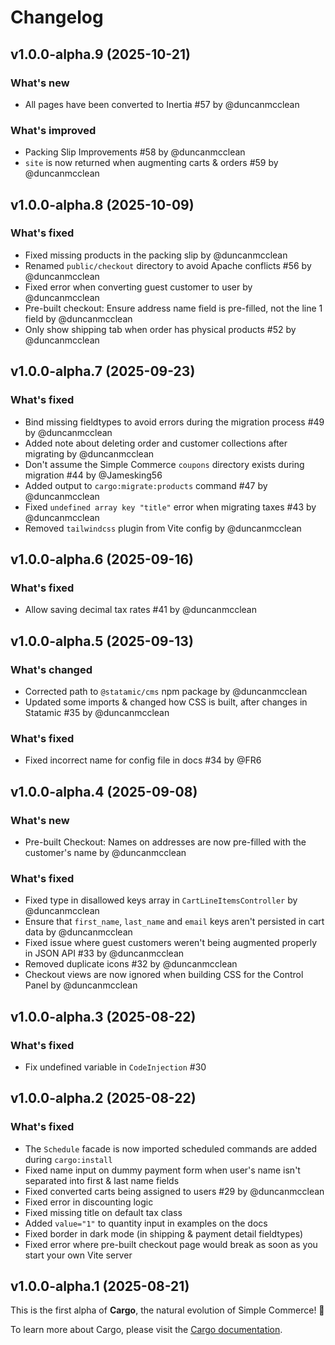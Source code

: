 # Changelog

## v1.0.0-alpha.9 (2025-10-21)

### What's new
- All pages have been converted to Inertia #57 by @duncanmcclean

### What's improved
- Packing Slip Improvements #58 by @duncanmcclean
- `site` is now returned when augmenting carts & orders #59 by @duncanmcclean



## v1.0.0-alpha.8 (2025-10-09)

### What's fixed
- Fixed missing products in the packing slip by @duncanmcclean
- Renamed `public/checkout` directory to avoid Apache conflicts #56 by @duncanmcclean
- Fixed error when converting guest customer to user by @duncanmcclean
- Pre-built checkout: Ensure address name field is pre-filled, not the line 1 field by @duncanmcclean
- Only show shipping tab when order has physical products #52 by @duncanmcclean



## v1.0.0-alpha.7 (2025-09-23)

### What's fixed
- Bind missing fieldtypes to avoid errors during the migration process #49 by @duncanmcclean
- Added note about deleting order and customer collections after migrating by @duncanmcclean
- Don't assume the Simple Commerce `coupons` directory exists during migration #44 by @Jamesking56
- Added output to `cargo:migrate:products` command #47 by @duncanmcclean
- Fixed `undefined array key "title"` error when migrating taxes #43 by @duncanmcclean
- Removed `tailwindcss` plugin from Vite config by @duncanmcclean



## v1.0.0-alpha.6 (2025-09-16)

### What's fixed
- Allow saving decimal tax rates #41 by @duncanmcclean



## v1.0.0-alpha.5 (2025-09-13)

### What's changed
- Corrected path to `@statamic/cms` npm package by @duncanmcclean
- Updated some imports & changed how CSS is built, after changes in Statamic #35 by @duncanmcclean

### What's fixed
- Fixed incorrect name for config file in docs #34 by @FR6



## v1.0.0-alpha.4 (2025-09-08)

### What's new
- Pre-built Checkout: Names on addresses are now pre-filled with the customer's name by @duncanmcclean

### What's fixed
- Fixed type in disallowed keys array in `CartLineItemsController` by @duncanmcclean
- Ensure that `first_name`, `last_name` and `email` keys aren't persisted in cart data by @duncanmcclean
- Fixed issue where guest customers weren't being augmented properly in JSON API #33 by @duncanmcclean
- Removed duplicate icons #32 by @duncanmcclean
- Checkout views are now ignored when building CSS for the Control Panel by @duncanmcclean



## v1.0.0-alpha.3 (2025-08-22)

### What's fixed
- Fix undefined variable in `CodeInjection` #30



## v1.0.0-alpha.2 (2025-08-22)

### What's fixed
- The `Schedule` facade is now imported scheduled commands are added during `cargo:install`
- Fixed name input on dummy payment form when user's name isn't separated into first & last name fields
- Fixed converted carts being assigned to users #29 by @duncanmcclean
- Fixed error in discounting logic
- Fixed missing title on default tax class
- Added `value="1"` to quantity input in examples on the docs
- Fixed border in dark mode (in shipping & payment detail fieldtypes)
- Fixed error where pre-built checkout page would break as soon as you start your own Vite server



## v1.0.0-alpha.1 (2025-08-21)

This is the first alpha of **Cargo**, the natural evolution of Simple Commerce! 🚀

To learn more about Cargo, please visit the [Cargo documentation](https://builtwithcargo.dev).